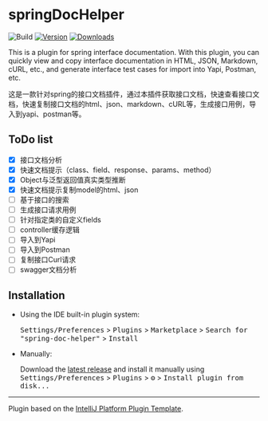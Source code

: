 # springDocHelper

![Build](https://github.com/OptimisticGeek/spring-doc-helper/workflows/Build/badge.svg)
[![Version](https://img.shields.io/jetbrains/plugin/v/spring-doc-helper.svg)](https://plugins.jetbrains.com/plugin/spring-doc-helper)
[![Downloads](https://img.shields.io/jetbrains/plugin/d/spring-doc-helper.svg)](https://plugins.jetbrains.com/plugin/spring-doc-helper)

<!-- Plugin description -->
This is a plugin for spring interface documentation. With this plugin, you can quickly view and copy interface documentation in HTML, JSON, Markdown, cURL, etc., and generate interface test cases for import into Yapi, Postman, etc.

这是一款针对spring的接口文档插件，通过本插件获取接口文档，快速查看接口文档，快速复制接口文档的html、json、markdown、cURL等，生成接口用例，导入到yapi、postman等。

## ToDo list
- [X] 接口文档分析
- [X] 快速文档提示（class、field、response、params、method）
- [X] Object与泛型返回值真实类型推断
- [X] 快速文档提示复制model的html、json
- [ ] 基于接口的搜索
- [ ] 生成接口请求用例
- [ ] 针对指定类的自定义fields
- [ ] controller缓存逻辑
- [ ] 导入到Yapi
- [ ] 导入到Postman
- [ ] 复制接口Curl请求
- [ ] swagger文档分析
<!-- Plugin description end -->

## Installation

- Using the IDE built-in plugin system:
  
  <kbd>Settings/Preferences</kbd> > <kbd>Plugins</kbd> > <kbd>Marketplace</kbd> > <kbd>Search for "spring-doc-helper"</kbd> >
  <kbd>Install</kbd>
  
- Manually:

  Download the [latest release](https://github.com/OptimisticGeek/spring-doc-helper/releases/latest) and install it manually using
  <kbd>Settings/Preferences</kbd> > <kbd>Plugins</kbd> > <kbd>⚙️</kbd> > <kbd>Install plugin from disk...</kbd>
---
Plugin based on the [IntelliJ Platform Plugin Template][template].

[template]: https://github.com/JetBrains/intellij-platform-plugin-template
[docs:plugin-description]: https://plugins.jetbrains.com/docs/intellij/plugin-user-experience.html#plugin-description-and-presentation
